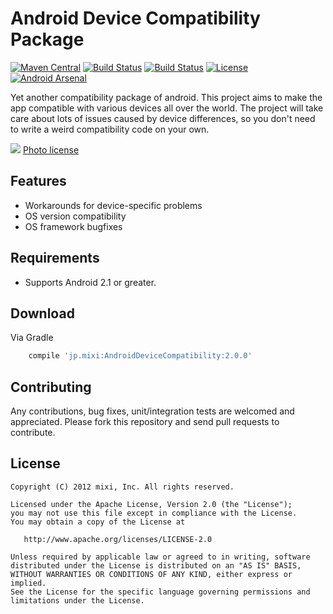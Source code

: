 Android Device Compatibility Package
======
[![Maven Central](https://maven-badges.herokuapp.com/maven-central/jp.mixi/AndroidDeviceCompatibility/badge.svg)](https://maven-badges.herokuapp.com/maven-central/jp.mixi/AndroidDeviceCompatibility/)
[![Build Status](https://travis-ci.org/mixi-inc/Android-Device-Compatibility.svg?branch=master)](https://travis-ci.org/mixi-inc/Android-Device-Compatibility)
[![Build Status](https://circleci.com/gh/mixi-inc/Android-Device-Compatibility.svg?style=shield&circle-token=2f3ead4c64a786dbd7e87d557a815bb8eafd05af)](https://circleci.com/gh/mixi-inc/Android-Device-Compatibility/tree/master)
[![License](http://img.shields.io/badge/license-Apache%202.0-blue.svg)](http://www.apache.org/licenses/LICENSE-2.0)
[![Android Arsenal](https://img.shields.io/badge/Android%20Arsenal-Android%20Device%20Compatibility%20Package-brightgreen.svg?style=flat)](http://android-arsenal.com/details/1/1370)

Yet another compatibility package of android. This project aims to make the app compatible with various devices all over the world.
The project will take care about lots of issues caused by device differences, so you don't need to write a weird compatibility code on your own.

![](https://farm5.staticflickr.com/4032/4302079406_aab8748987_o_d.jpg)
[Photo license](https://creativecommons.org/licenses/by/2.0/)

Features
-------

* Workarounds for device-specific problems
* OS version compatibility
* OS framework bugfixes

Requirements
-------

* Supports Android 2.1 or greater.

Download
-------

Via Gradle

```groovy
    compile 'jp.mixi:AndroidDeviceCompatibility:2.0.0'
```

Contributing
-------

Any contributions, bug fixes, unit/integration tests are welcomed and appreciated.
Please fork this repository and send pull requests to contribute.

License
-------

```
Copyright (C) 2012 mixi, Inc. All rights reserved.

Licensed under the Apache License, Version 2.0 (the "License");
you may not use this file except in compliance with the License.
You may obtain a copy of the License at

   http://www.apache.org/licenses/LICENSE-2.0

Unless required by applicable law or agreed to in writing, software
distributed under the License is distributed on an "AS IS" BASIS,
WITHOUT WARRANTIES OR CONDITIONS OF ANY KIND, either express or implied.
See the License for the specific language governing permissions and
limitations under the License.
```
